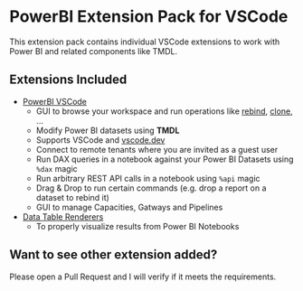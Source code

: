 # PowerBI Extension Pack for VSCode

This extension pack contains individual VSCode extensions to work with Power BI and related components like TMDL.

## Extensions Included

* [PowerBI VSCode](https://marketplace.visualstudio.com/items?itemName=GerhardBrueckl.powerbi-vscode)
  * GUI to browse your workspace and run operations like [rebind](https://learn.microsoft.com/en-us/rest/api/power-bi/reports/rebind-report-in-group), [clone](https://learn.microsoft.com/en-us/rest/api/power-bi/reports/clone-report-in-group), ...
  * Modify Power BI datasets using **TMDL**
  * Supports VSCode and [vscode.dev](https://vscode.dev)
  * Connect to remote tenants where you are invited as a guest user
  * Run DAX queries in a notebook against your Power BI Datasets using `%dax` magic
  * Run arbitrary REST API calls in a notebook using `%api` magic
  * Drag & Drop to run certain commands (e.g. drop a report on a dataset to rebind it)
  * GUI to manage Capacities, Gatways and Pipelines
* [Data Table Renderers](https://marketplace.visualstudio.com/items?itemName=RandomFractalsInc.vscode-data-table)
  * To properly visualize results from Power BI Notebooks

## Want to see other extension added?

Please open a Pull Request and I will verify if it meets the requirements.
